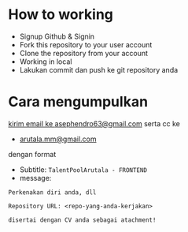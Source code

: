 # How to working

- Signup Github & Signin
- Fork this repository to your user account
- Clone the repository from your account
- Working in local
- Lakukan commit dan push ke git repository anda

# Cara mengumpulkan

<a href="mailto:asephendro63@gmail.com">kirim email ke asephendro63@gmail.com</a>
serta cc ke
- arutala.mm@gmail.com

dengan format

- Subtitle: `TalentPoolArutala - FRONTEND`
- message: 

```text
Perkenakan diri anda, dll

Repository URL: <repo-yang-anda-kerjakan>

disertai dengan CV anda sebagai atachment!
```